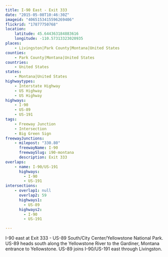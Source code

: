 ```yaml
---
title: I-90 East - Exit 333
date: "2015-05-08T10:46:30Z"
imageid: "4065153415596269406"
flickrid: "17877750768"
location:
    latitude: 45.644363184883616
    longitude: -110.57313323020935
places:
    - Livingston|Park County|Montana|United States
counties:
    - Park County|Montana|United States
countries:
    - United States
states:
    - Montana|United States
highwaytypes:
    - Interstate Highway
    - US Highway
    - US Highway
highways:
    - I-90
    - US-89
    - US-191
tags:
    - Freeway Junction
    - Intersection
    - Big Green Sign
freewayJunctions:
    - milepost: "330.80"
      freewayName: I-90
      freewaySlug: i90-montana
      description: Exit 333
overlaps:
    - name: I-90/US-191
      highways:
        - I-90
        - US-191
intersections:
    - overlap1: null
      overlap2: 59
      highways1:
        - US-89
      highways2:
        - I-90
        - US-191

---
```

I-90 east at Exit 333 - US-89 South/City Center/Yellowstone National Park.  US-89 heads south along the Yellowstone River to the Gardiner, Montana entrance to Yellowstone.  US-89 joins I-90/US-191 east through Livingston.